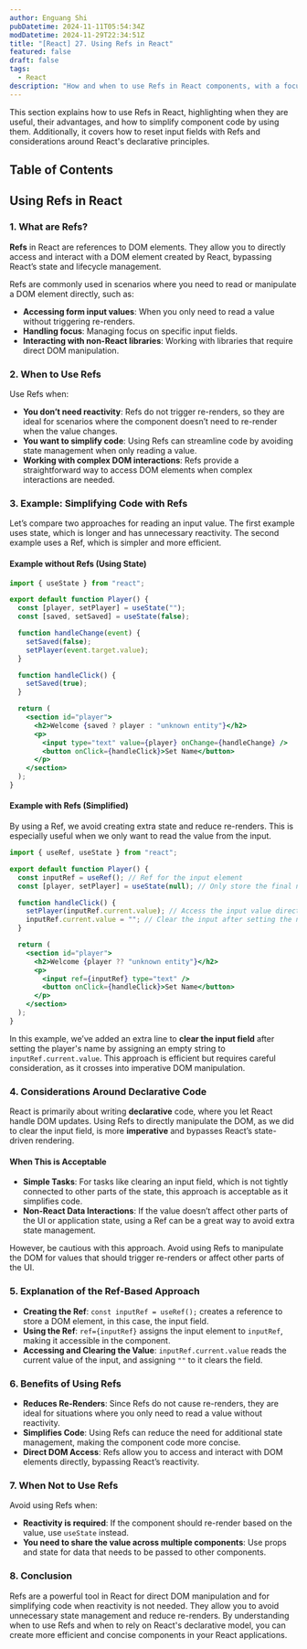 ```yaml
---
author: Enguang Shi
pubDatetime: 2024-11-11T05:54:34Z
modDatetime: 2024-11-29T22:34:51Z
title: "[React] 27. Using Refs in React"
featured: false
draft: false
tags:
  - React
description: "How and when to use Refs in React components, with a focus on simplifying code for reading values and handling input resets."
---
```


This section explains how to use Refs in React, highlighting when they are useful, their advantages, and how to simplify component code by using them. Additionally, it covers how to reset input fields with Refs and considerations around React's declarative principles.

## Table of Contents

## Using Refs in React

### 1. What are Refs?

**Refs** in React are references to DOM elements. They allow you to directly access and interact with a DOM element created by React, bypassing React’s state and lifecycle management.

Refs are commonly used in scenarios where you need to read or manipulate a DOM element directly, such as:

- **Accessing form input values**: When you only need to read a value without triggering re-renders.
- **Handling focus**: Managing focus on specific input fields.
- **Interacting with non-React libraries**: Working with libraries that require direct DOM manipulation.

### 2. When to Use Refs

Use Refs when:

- **You don’t need reactivity**: Refs do not trigger re-renders, so they are ideal for scenarios where the component doesn’t need to re-render when the value changes.
- **You want to simplify code**: Using Refs can streamline code by avoiding state management when only reading a value.
- **Working with complex DOM interactions**: Refs provide a straightforward way to access DOM elements when complex interactions are needed.

### 3. Example: Simplifying Code with Refs

Let’s compare two approaches for reading an input value. The first example uses state, which is longer and has unnecessary reactivity. The second example uses a Ref, which is simpler and more efficient.

#### Example without Refs (Using State)

```jsx
import { useState } from "react";

export default function Player() {
  const [player, setPlayer] = useState("");
  const [saved, setSaved] = useState(false);

  function handleChange(event) {
    setSaved(false);
    setPlayer(event.target.value);
  }

  function handleClick() {
    setSaved(true);
  }

  return (
    <section id="player">
      <h2>Welcome {saved ? player : "unknown entity"}</h2>
      <p>
        <input type="text" value={player} onChange={handleChange} />
        <button onClick={handleClick}>Set Name</button>
      </p>
    </section>
  );
}
```

#### Example with Refs (Simplified)

By using a Ref, we avoid creating extra state and reduce re-renders. This is especially useful when we only want to read the value from the input.

```jsx
import { useRef, useState } from "react";

export default function Player() {
  const inputRef = useRef(); // Ref for the input element
  const [player, setPlayer] = useState(null); // Only store the final name

  function handleClick() {
    setPlayer(inputRef.current.value); // Access the input value directly
    inputRef.current.value = ""; // Clear the input after setting the name
  }

  return (
    <section id="player">
      <h2>Welcome {player ?? "unknown entity"}</h2>
      <p>
        <input ref={inputRef} type="text" />
        <button onClick={handleClick}>Set Name</button>
      </p>
    </section>
  );
}
```

In this example, we’ve added an extra line to **clear the input field** after setting the player's name by assigning an empty string to `inputRef.current.value`. This approach is efficient but requires careful consideration, as it crosses into imperative DOM manipulation.

### 4. Considerations Around Declarative Code

React is primarily about writing **declarative** code, where you let React handle DOM updates. Using Refs to directly manipulate the DOM, as we did to clear the input field, is more **imperative** and bypasses React’s state-driven rendering.

#### When This is Acceptable

- **Simple Tasks**: For tasks like clearing an input field, which is not tightly connected to other parts of the state, this approach is acceptable as it simplifies code.
- **Non-React Data Interactions**: If the value doesn’t affect other parts of the UI or application state, using a Ref can be a great way to avoid extra state management.

However, be cautious with this approach. Avoid using Refs to manipulate the DOM for values that should trigger re-renders or affect other parts of the UI.

### 5. Explanation of the Ref-Based Approach

- **Creating the Ref**: `const inputRef = useRef();` creates a reference to store a DOM element, in this case, the input field.
- **Using the Ref**: `ref={inputRef}` assigns the input element to `inputRef`, making it accessible in the component.
- **Accessing and Clearing the Value**: `inputRef.current.value` reads the current value of the input, and assigning `""` to it clears the field.

### 6. Benefits of Using Refs

- **Reduces Re-Renders**: Since Refs do not cause re-renders, they are ideal for situations where you only need to read a value without reactivity.
- **Simplifies Code**: Using Refs can reduce the need for additional state management, making the component code more concise.
- **Direct DOM Access**: Refs allow you to access and interact with DOM elements directly, bypassing React’s reactivity.

### 7. When Not to Use Refs

Avoid using Refs when:

- **Reactivity is required**: If the component should re-render based on the value, use `useState` instead.
- **You need to share the value across multiple components**: Use props and state for data that needs to be passed to other components.

### 8. Conclusion

Refs are a powerful tool in React for direct DOM manipulation and for simplifying code when reactivity is not needed. They allow you to avoid unnecessary state management and reduce re-renders. By understanding when to use Refs and when to rely on React's declarative model, you can create more efficient and concise components in your React applications.
